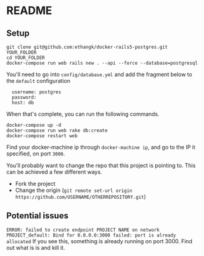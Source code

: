 # README

## Setup
```
git clone git@github.com:ethangk/docker-rails5-postgres.git YOUR_FOLDER
cd YOUR_FOLDER
docker-compose run web rails new . --api --force --database=postgresql
```

You'll need to go into `config/database.yml` and add the fragment below to the `default` configuration

```
  username: postgres
  password:
  host: db
```

When that's complete, you can run the following commands.

```
docker-compose up -d
docker-compose run web rake db:create
docker-compose restart web
```

Find your docker-machine ip through `docker-machine ip`, and go to the IP it specified, on port `3000`.

You'll probably want to change the repo that this project is pointing to. This can be achieved a few different ways.
 - Fork the project
 - Change the origin (`git remote set-url origin https://github.com/USERNAME/OTHERREPOSITORY.git`)

## Potential issues
`ERROR: failed to create endpoint PROJECT NAME on network PROJECT_default: Bind for 0.0.0.0:3000 failed: port is already allocated`
If you see this, something is already running on port 3000. Find out what is is and kill it.
